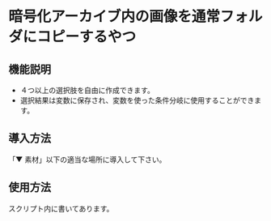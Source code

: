 # 暗号化アーカイブ内の画像を通常フォルダにコピーするやつ

## 機能説明
- ４つ以上の選択肢を自由に作成できます。
- 選択結果は変数に保存され、変数を使った条件分岐に使用することができます。

## 導入方法
「▼ 素材」以下の適当な場所に導入して下さい。

## 使用方法
スクリプト内に書いてあります。
